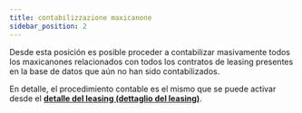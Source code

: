 ```yaml
---
title: contabilizzazione maxicanone
sidebar_position: 2
---
```


Desde esta posición es posible proceder a contabilizar masivamente todos los maxicanones relacionados con todos los contratos de leasing presentes en la base de datos que aún no han sido contabilizados.

En detalle, el procedimiento contable es el mismo que se puede activar desde el **[detalle del leasing (dettaglio del leasing)](/docs/finance-area/leasing/new)**.